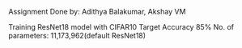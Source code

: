 Assignment Done by: Adithya Balakumar, Akshay VM

Training ResNet18 model with CIFAR10
Target Accuracy 85%
No. of parameters: 11,173,962(default ResNet18)

